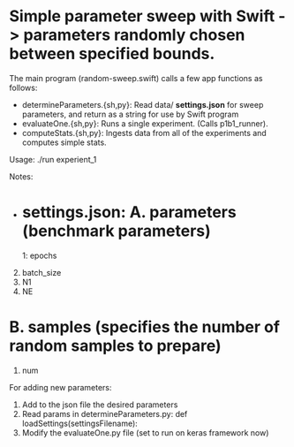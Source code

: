 # Simple parameter sweep with Swift -> parameters randomly chosen between specified bounds.

The main program (random-sweep.swift) calls a few app functions as follows:

- determineParameters.{sh,py}: Read data/ **settings.json** for sweep parameters, and return as a string for use by Swift program
- evaluateOne.{sh,py}: Runs a single experiment. (Calls p1b1_runner).
- computeStats.{sh,py}: Ingests data from all of the experiments and computes simple stats.

Usage: ./run experient_1

Notes:

- **settings.json**:
  A. parameters (benchmark parameters)
  =====================================
  1: epochs

2. batch_size
3. N1
4. NE

# B. samples (specifies the number of random samples to prepare)

1. num

For adding new parameters:

1. Add to the json file the desired parameters
2. Read params in determineParameters.py: def loadSettings(settingsFilename):
3. Modify the evaluateOne.py file (set to run on keras framework now)
